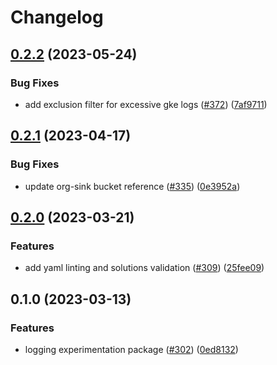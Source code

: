 # Changelog

## [0.2.2](https://github.com/GoogleCloudPlatform/pubsec-declarative-toolkit/compare/solutions/logging/core-experimentation/0.2.1...solutions/logging/core-experimentation/0.2.2) (2023-05-24)


### Bug Fixes

* add exclusion filter for excessive gke logs ([#372](https://github.com/GoogleCloudPlatform/pubsec-declarative-toolkit/issues/372)) ([7af9711](https://github.com/GoogleCloudPlatform/pubsec-declarative-toolkit/commit/7af971195bf95f26f532fb3bc5d130030a5f575e))

## [0.2.1](https://github.com/GoogleCloudPlatform/pubsec-declarative-toolkit/compare/solutions/logging/core-experimentation/0.2.0...solutions/logging/core-experimentation/0.2.1) (2023-04-17)


### Bug Fixes

* update org-sink bucket reference ([#335](https://github.com/GoogleCloudPlatform/pubsec-declarative-toolkit/issues/335)) ([0e3952a](https://github.com/GoogleCloudPlatform/pubsec-declarative-toolkit/commit/0e3952ac32913e197e84676691ed651496e31e21))

## [0.2.0](https://github.com/GoogleCloudPlatform/pubsec-declarative-toolkit/compare/solutions/logging/core-experimentation/0.1.0...solutions/logging/core-experimentation/0.2.0) (2023-03-21)


### Features

* add yaml linting and solutions validation ([#309](https://github.com/GoogleCloudPlatform/pubsec-declarative-toolkit/issues/309)) ([25fee09](https://github.com/GoogleCloudPlatform/pubsec-declarative-toolkit/commit/25fee09dd6c62931032569fbc2cc8bf090fd9266))

## 0.1.0 (2023-03-13)


### Features

* logging experimentation package ([#302](https://github.com/GoogleCloudPlatform/pubsec-declarative-toolkit/issues/302)) ([0ed8132](https://github.com/GoogleCloudPlatform/pubsec-declarative-toolkit/commit/0ed81329e1ca55321bca28a45eae605f3ecd26aa))
